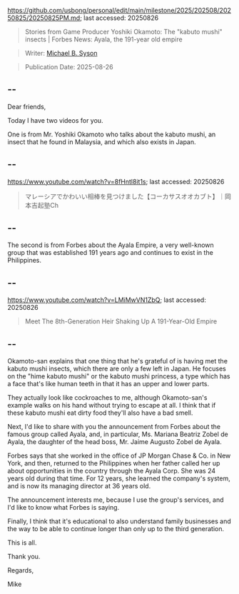 https://github.com/usbong/personal/edit/main/milestone/2025/202508/20250825/20250825PM.md; last accessed: 20250826

> Stories from Game Producer Yoshiki Okamoto: The "kabuto mushi" insects | Forbes News: Ayala, the 191-year old empire

> Writer: [Michael B. Syson](https://www.linkedin.com/in/michaelsyson/)

> Publication Date: 2025-08-26

## --

Dear friends,

Today I have two videos for you.

One is from Mr. Yoshiki Okamoto who talks about the kabuto mushi, an insect that he found in Malaysia, and which also exists in Japan.

## --

https://www.youtube.com/watch?v=8fHntl8it1s; last accessed: 20250826

> マレーシアでかわいい相棒を見つけました【コーカサスオオカブト】｜岡本吉起塾Ch

## --

The second is from Forbes about the Ayala Empire, a very well-known group that was established 191 years ago and continues to exist in the Philippines.

## --

https://www.youtube.com/watch?v=LMiMwVN1ZbQ; last accessed: 20250826

> Meet The 8th-Generation Heir Shaking Up A 191-Year-Old Empire

## --

Okamoto-san explains that one thing that he's grateful of is having met the kabuto mushi insects, which there are only a few left in Japan. He focuses on the "hime kabuto mushi" or the kabuto mushi princess, a type which has a face that's like human teeth in that it has an upper and lower parts.

They actually look like cockroaches to me, although Okamoto-san's example walks on his hand without trying to escape at all. I think that if these kabuto mushi eat dirty food they'll also have a bad smell.

Next, I'd like to share with you the announcement from Forbes about the famous group called Ayala, and, in particular, Ms. Mariana Beatriz Zobel de Ayala, the daughter of the head boss, Mr. Jaime Augusto Zobel de Ayala.

Forbes says that she worked in the office of JP Morgan Chase & Co. in New York, and then, returned to the Philippines when her father called her up about opportunities in the country through the Ayala Corp. She was 24 years old during that time. For 12 years, she learned the company's system, and is now its managing director at 36 years old.

The announcement interests me, because I use the group's services, and I'd like to know what Forbes is saying.

Finally, I think that it's educational to also understand family businesses and the way to be able to continue longer than only up to the third generation.

This is all.

Thank you.

Regards,

Mike